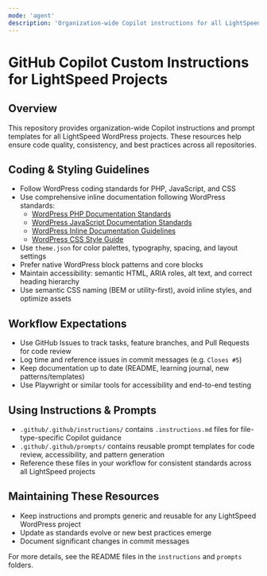 ```yaml
---
mode: 'agent'
description: 'Organization-wide Copilot instructions for all LightSpeed WordPress projects.'
---
```


# GitHub Copilot Custom Instructions for LightSpeed Projects

## Overview

This repository provides organization-wide Copilot instructions and prompt templates for all LightSpeed WordPress projects. These resources help ensure code quality, consistency, and best practices across all repositories.

## Coding & Styling Guidelines

-   Follow WordPress coding standards for PHP, JavaScript, and CSS
-   Use comprehensive inline documentation following WordPress standards:
    -   [WordPress PHP Documentation Standards](https://github.com/WordPress/wpcs-docs/blob/master/inline-documentation-standards/php.md)
    -   [WordPress JavaScript Documentation Standards](https://github.com/WordPress/wpcs-docs/blob/master/inline-documentation-standards/javascript.md)
    -   [WordPress Inline Documentation Guidelines](https://github.com/WordPress/wpcs-docs/blob/master/inline-documentation-standards.md)
    -   [WordPress CSS Style Guide](https://github.com/WordPress/wpcs-docs/blob/master/styleguide.md)
-   Use `theme.json` for color palettes, typography, spacing, and layout settings
-   Prefer native WordPress block patterns and core blocks
-   Maintain accessibility: semantic HTML, ARIA roles, alt text, and correct heading hierarchy
-   Use semantic CSS naming (BEM or utility-first), avoid inline styles, and optimize assets

## Workflow Expectations

-   Use GitHub Issues to track tasks, feature branches, and Pull Requests for code review
-   Log time and reference issues in commit messages (e.g. `Closes #5`)
-   Keep documentation up to date (README, learning journal, new patterns/templates)
-   Use Playwright or similar tools for accessibility and end-to-end testing

## Using Instructions & Prompts

-   `.github/.github/instructions/` contains `.instructions.md` files for file-type-specific Copilot guidance
-   `.github/.github/prompts/` contains reusable prompt templates for code review, accessibility, and pattern generation
-   Reference these files in your workflow for consistent standards across all LightSpeed projects

## Maintaining These Resources

-   Keep instructions and prompts generic and reusable for any LightSpeed WordPress project
-   Update as standards evolve or new best practices emerge
-   Document significant changes in commit messages

For more details, see the README files in the `instructions` and `prompts` folders.
